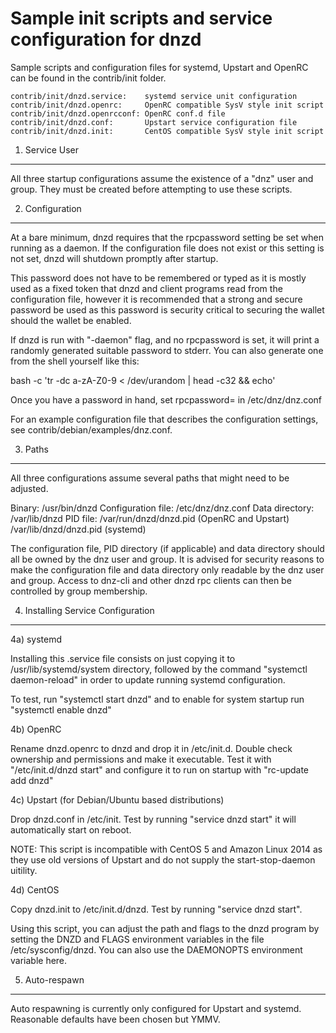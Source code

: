 Sample init scripts and service configuration for dnzd
==========================================================

Sample scripts and configuration files for systemd, Upstart and OpenRC
can be found in the contrib/init folder.

    contrib/init/dnzd.service:    systemd service unit configuration
    contrib/init/dnzd.openrc:     OpenRC compatible SysV style init script
    contrib/init/dnzd.openrcconf: OpenRC conf.d file
    contrib/init/dnzd.conf:       Upstart service configuration file
    contrib/init/dnzd.init:       CentOS compatible SysV style init script

1. Service User
---------------------------------

All three startup configurations assume the existence of a "dnz" user
and group.  They must be created before attempting to use these scripts.

2. Configuration
---------------------------------

At a bare minimum, dnzd requires that the rpcpassword setting be set
when running as a daemon.  If the configuration file does not exist or this
setting is not set, dnzd will shutdown promptly after startup.

This password does not have to be remembered or typed as it is mostly used
as a fixed token that dnzd and client programs read from the configuration
file, however it is recommended that a strong and secure password be used
as this password is security critical to securing the wallet should the
wallet be enabled.

If dnzd is run with "-daemon" flag, and no rpcpassword is set, it will
print a randomly generated suitable password to stderr.  You can also
generate one from the shell yourself like this:

bash -c 'tr -dc a-zA-Z0-9 < /dev/urandom | head -c32 && echo'

Once you have a password in hand, set rpcpassword= in /etc/dnz/dnz.conf

For an example configuration file that describes the configuration settings,
see contrib/debian/examples/dnz.conf.

3. Paths
---------------------------------

All three configurations assume several paths that might need to be adjusted.

Binary:              /usr/bin/dnzd
Configuration file:  /etc/dnz/dnz.conf
Data directory:      /var/lib/dnzd
PID file:            /var/run/dnzd/dnzd.pid (OpenRC and Upstart)
                     /var/lib/dnzd/dnzd.pid (systemd)

The configuration file, PID directory (if applicable) and data directory
should all be owned by the dnz user and group.  It is advised for security
reasons to make the configuration file and data directory only readable by the
dnz user and group.  Access to dnz-cli and other dnzd rpc clients
can then be controlled by group membership.

4. Installing Service Configuration
-----------------------------------

4a) systemd

Installing this .service file consists on just copying it to
/usr/lib/systemd/system directory, followed by the command
"systemctl daemon-reload" in order to update running systemd configuration.

To test, run "systemctl start dnzd" and to enable for system startup run
"systemctl enable dnzd"

4b) OpenRC

Rename dnzd.openrc to dnzd and drop it in /etc/init.d.  Double
check ownership and permissions and make it executable.  Test it with
"/etc/init.d/dnzd start" and configure it to run on startup with
"rc-update add dnzd"

4c) Upstart (for Debian/Ubuntu based distributions)

Drop dnzd.conf in /etc/init.  Test by running "service dnzd start"
it will automatically start on reboot.

NOTE: This script is incompatible with CentOS 5 and Amazon Linux 2014 as they
use old versions of Upstart and do not supply the start-stop-daemon uitility.

4d) CentOS

Copy dnzd.init to /etc/init.d/dnzd. Test by running "service dnzd start".

Using this script, you can adjust the path and flags to the dnzd program by
setting the DNZD and FLAGS environment variables in the file
/etc/sysconfig/dnzd. You can also use the DAEMONOPTS environment variable here.

5. Auto-respawn
-----------------------------------

Auto respawning is currently only configured for Upstart and systemd.
Reasonable defaults have been chosen but YMMV.
